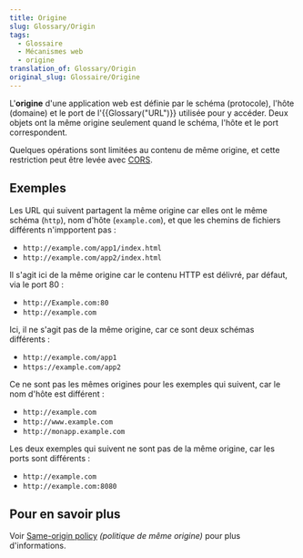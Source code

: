 ```yaml
---
title: Origine
slug: Glossary/Origin
tags:
  - Glossaire
  - Mécanismes web
  - origine
translation_of: Glossary/Origin
original_slug: Glossaire/Origine
---
```

L'**origine** d'une application web est définie par le schéma (protocole), l'hôte (domaine) et le port de l'{{Glossary("URL")}} utilisée pour y accéder. Deux objets ont la même origine seulement quand le schéma, l'hôte et le port correspondent.

Quelques opérations sont limitées au contenu de même origine, et cette restriction peut être levée avec [CORS](/fr/docs/Glossaire/CORS).

## Exemples

Les URL qui suivent partagent la même origine car elles ont le même schéma (`http`), nom d'hôte (`example.com`), et que les chemins de fichiers différents n'impportent pas&nbsp;:

- `http://example.com/app1/index.html`
- `http://example.com/app2/index.html`

Il s'agit ici de la même origine car le contenu HTTP est délivré, par défaut, via le port 80&nbsp;:

- `http://Example.com:80`
- `http://example.com`

Ici, il ne s'agit pas de la même origine, car ce sont deux schémas différents&nbsp;:

- `http://example.com/app1`
- `https://example.com/app2`

Ce ne sont pas les mêmes origines pour les exemples qui suivent, car le nom d'hôte est différent&nbsp;:

- `http://example.com`
- `http://www.example.com`
- `http://monapp.example.com`

Les deux exemples qui suivent ne sont pas de la même origine, car les ports sont différents&nbsp;:

- `http://example.com`
- `http://example.com:8080`

## Pour en savoir plus

Voir [Same-origin policy](/fr/docs/Web/JavaScript/Same_origin_policy_for_JavaScript) _(politique de même origine)_ pour plus d'informations.
